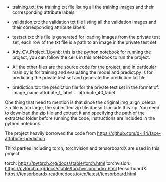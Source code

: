 
- training.txt: the training txt file listing all the training
    images and their corresponding attribute labels
- validation.txt: the validation txt file listing all the validation
    images and their corresponding attribute labels
- testset.txt: this file is generated for loading images from the private test set,
    each row of the txt file is a path to an image in the private test set
- Adv_CV_Project_1.ipynb: this is the python notebook for running the project, you can
    follow the cells in this notebook to run the project.
- All the other files are the source code for the project, and in particular main.py is
    for training and evaluating the model and predict.py is for predicting the private
    test set and generate the prediction.txt file

- prediction.txt: the prediction file for the private test set in the format of:
    image_name attribute_1_label ... attribute_40_label

One thing that need to mention is that since the original img_align_celeba zip file is too large, the submitted
zip file doesn't include this zip. You need to download the zip file and extract it and specifying the path of the
extracted folder before running the code, instructions are included in the python notebook.

The project heavily borrowed the code from https://github.com/d-li14/face-attribute-prediction

Third parties including torch, torchvision and tensorboardX are used in this project

torch: https://pytorch.org/docs/stable/torch.html
torchvision: https://pytorch.org/docs/stable/torchvision/index.html
tensorboardX: https://tensorboardx.readthedocs.io/en/latest/tensorboard.html
